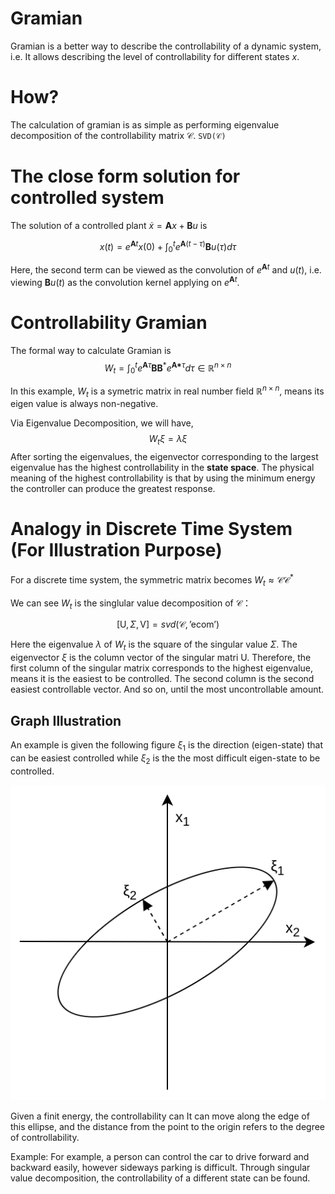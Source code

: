 # Gramian
Gramian is a better way to describe the controllability of a dynamic system, i.e. It allows describing the level of controllability for different states $x$. 

# How?
The calculation of gramian is as simple as performing eigenvalue decomposition of the controllability matrix $\mathcal{C}$. 
<code>SVD($\mathcal{C}$)</code>

# The close form solution for controlled system
The solution of a controlled plant $\dot{x} = \mathbf{A}x+\mathbf{B}u$ is 

$$x(t) = e^{\mathbf{A}t}x(0) + \int^t_0{e^{\mathbf{A}(t - \tau)}\mathbf{B}u(\tau)}d \tau$$

Here, the second term can be viewed as the convolution of $e^{\mathbf{A}t}$ and $u(t)$, i.e. viewing $\mathbf{B}u(t)$ as the convolution kernel applying on $e^{\mathbf{A}t}$.

# Controllability Gramian

The formal way to calculate Gramian is 
$$W_t = \int^t_0{e^{\mathbf{A}\tau}\mathbf{B}\mathbf{B}^*e^{\mathbf{A*}\tau}}d\tau \in \mathbb{R}^{n \times n}$$

In this example, $W_t$ is a symetric matrix in real number field $\mathbb{R}^{n\times n}$, means its eigen value is always non-negative. 

Via Eigenvalue Decomposition, we will have, 
$$W_t \xi = \lambda \xi$$
After sorting the eigenvalues, the eigenvector corresponding to the largest eigenvalue has the highest controllability in the **state space**. The physical meaning of the highest controllability is that by using the minimum energy the controller can produce the greatest response.

# Analogy in Discrete Time System (For Illustration Purpose)


For a discrete time system, the symmetric matrix becomes $W_t \approx \mathcal{C}\mathcal{C}^*$

We can see $W_t$ is the singlular value decomposition of $\mathcal{C}$：

$$[\text{U}, \Sigma, \text{V}] = svd(\mathcal{C}, \text{'ecom'})$$

Here the eigenvalue $\lambda$ of $W_t$ is the square of the singular value $\Sigma$. The eigenvector $\xi$ is the column vector of the singular matri $\text{U}$. Therefore, the first column of the singular matrix corresponds to the highest eigenvalue, means it is the easiest to be controlled. The second column is the second easiest controllable vector. And so on, until the most uncontrollable amount.

## Graph Illustration

An example is given the following figure $\xi_1$ is the direction (eigen-state) that can be easiest controlled while $\xi_2$ is the the most difficult eigen-state to be controlled.

![](./ellipsoid.png)

Given a finit energy, the controllability can It can move along the edge of this ellipse, and the distance from the point to the origin refers to the degree of controllability.

Example: For example, a person can control the car to drive forward and backward easily, however sideways parking is difficult. Through singular value decomposition, the controllability of a different state can be found.
